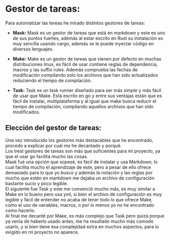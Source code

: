 # Gestor de tareas:
Para automatizar las tereas he mirado distintos gestores de tareas:
- **Mask:**  Mask es un gestor de tareas que está en markdown y este es uno de sus puntos fuertes, además al estar escrito en Rust su instalación es muy sencilla usando cargo, además se le puede inyectar código en diversos lenguajes.     

- **Make:** Make es un gestor de tareas que vienen por defecto en muchas distribuciones linux, es fácil de usar contiene reglas de dependencia, macros y las suffix rules. Además comprueba las fechas de modificación compilando solo los archivos que han sido actualizados reduciendo el tiempo de compilación.    

- **Task:** Task es un task runner diseñado para ser más simple y más fácil de usar que Make. Está escrito en go y entre sus ventajas están que es fácil de instalar, multiplataforma y al igual que make busca reducir el tiempo de compilación, compilando aquellos archivos que han sido modificados.     

## **Elección del gestor de tareas:**   
Una vez introducido los gestores más destacables que he encontrado, procedo a explicar por cual me he decantado y porqué.     
Los trest gestores de tareas son más que suficientes para mi proyecto, ya que el usar go facilita mucho las cosas.    
Mask fué una opción que sopesé, es fácil de instalar y usa Markdown, lo cual facilita mucho el aprendizaje de este, pero a pesar de ello ofrece demasiado para lo que yo busco y además la  notación y las reglas por mucho que estén en markdown me dejaba un archivo de configuración bastante sucio y poco legible.     
El siguiente fue Task y este me convenció mucho más, es muy similar a Make en lo bueno pero usa yml, si bien el archivo de configuración es muy legible y fácil de entender no acaba de tener todo lo que ofrece Make, como el uso de variables, macros, o por lo menos yo no he encontrado como hacerlo.     
Al final me decanté por Make, es más complejo que Task pero quizá porque ya venía de haberlo usado antes, me ha resultado mucho más comodo usarlo, y si bien tiene esa complejidad extra en muchos aspectos, para lo exigido en mi proyecto no aparece.

